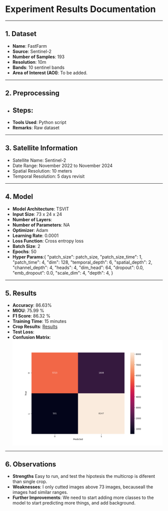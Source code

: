 # Experiment Results Documentation

---

## 1. Dataset

- **Name**: FastFarm
- **Source**: Sentinel-2
- **Number of Samples**: 193
- **Resolution**: 10m
- **Bands**: 10 sentinel bands
- **Area of Interest (AOI)**: To be added.

---

## 2. Preprocessing

- **Steps**: 
  - 
- **Tools Used**: Python script
- **Remarks**: Raw dataset

---

## 3. Satellite Information

- Satellite Name: Sentinel-2
- Date Range: November 2022 to November 2024
- Spatial Resolution: 10 meters
- Temporal Resolution: 5 days revisit

---

## 4. Model

- **Model Architecture**: TSVIT
- **Input Size**: 73 x 24 x 24
- **Number of Layers**: 
- **Number of Parameters**: NA
- **Optimizer**: Adam
- **Learning Rate**: 0.0001
- **Loss Function**: Cross entropy loss
- **Batch Size**: 2
- **Epochs**: 50
- **Hyper Params**:{
    "patch_size": patch_size,
    "patch_size_time": 1,
    "patch_time": 4,
    "dim": 128,
    "temporal_depth": 6,
    "spatial_depth": 2,
    "channel_depth": 4,
    "heads": 4,
    "dim_head": 64,
    "dropout": 0.0,
    "emb_dropout": 0.0,
    "scale_dim": 4,
    "depth": 4,
}

---

## 5. Results

- **Accuracy**:  86.63%
- **MIOU**: 75.99 %
- **F1 Score**: 86.32 %
- **Training Time**: 15 minutes
- **Crop Results**: [Results](../csvs/fastfarm_binary_results.csv)
- **Test Loss**:
- **Confusion Matrix**: ![Confusion Martix](../matrixes/confusion_matrix_fastfarm_binary.png)


---

## 6. Observations

- **Strengths** Easy to run, and test the hipotesis the multicrop is diferent than single crop.
- **Weaknesses**: I only cutted images above 73 images, becauseall the images had similar ranges.
- **Further Improvements**: We need to start adding more classes to the model to start predicting more things, and add background.

